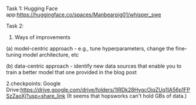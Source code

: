 Task 1:
Hugging Face app:https://huggingface.co/spaces/Manbearpig01/whisper_swe


Task 2:

1. Ways of improvements

(a) model-centric approach - e.g., tune hyperparameters, change the
fine-tuning model architecture, etc

(b) data-centric approach - identify new data sources that enable you to
train a better model that one provided in the blog post

2.checkpoints:
Google Drive:https://drive.google.com/drive/folders/1IRDk28HygcOiqZUq1IA56p1FPSzZaoXj?usp=share_link
(It seems that hopsworks can't hold GBs of data.)
